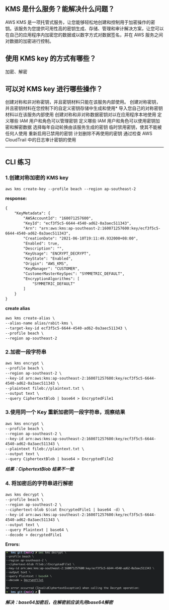 ## KMS 是什么服务？能解决什么问题？
AWS KMS 是一项托管式服务，让您能够轻松地创建和控制用于加密操作的密钥。该服务为您提供可用性高的密钥生成、存储、管理和审计解决方案，让您可以在自己的应用程序内加密您的数据或以数字方式对数据签名，并在 AWS 服务之间对数据的加密进行控制。

## 使用 KMS key 的方式有哪些？
加密、解密
## 可以对 KMS key 进行哪些操作？
创建对称和非对称密钥，并且密钥材料只能在该服务内部使用。
创建对称密钥，并且密钥材料在您控制下的自定义密钥存储中生成和使用*
导入您自己的对称密钥材料以在该服务内部使用
创建对称和非对称数据密钥对以在应用程序本地使用
定义哪些 IAM 用户和角色可以管理密钥
定义哪些 IAM 用户和角色可以使用密钥加密和解密数据
选择每年自动轮换由该服务生成的密钥
临时禁用密钥，使其不能被任何人使用
重新启用已禁用的密钥
计划删除不再使用的密钥
通过检查 AWS CloudTrail 中的日志审计密钥的使用
***

## CLI 练习
### 1.创建对称加密的 KMS key
```
aws kms create-key --profile beach --region ap-southeast-2

```
**response:**

```
{
    "KeyMetadata": {
        "AWSAccountId": "160071257600",
        "KeyId": "ecf3f5c5-6644-4540-ad62-0a3aec511343",
        "Arn": "arn:aws:kms:ap-southeast-2:160071257600:key/ecf3f5c5-6644-4540-ad62-0a3aec511343",
        "CreationDate": "2021-06-10T19:11:49.932000+08:00",
        "Enabled": true,
        "Description": "",
        "KeyUsage": "ENCRYPT_DECRYPT",
        "KeyState": "Enabled",
        "Origin": "AWS_KMS",
        "KeyManager": "CUSTOMER",
        "CustomerMasterKeySpec": "SYMMETRIC_DEFAULT",
        "EncryptionAlgorithms": [
            "SYMMETRIC_DEFAULT"
        ]
    }
}
```

**create alias**

```
aws kms create-alias \
--alias-name alias/rabit-kms \
--target-key-id ecf3f5c5-6644-4540-ad62-0a3aec511343 \
--profile beach \
--region ap-southeast-2

```
### 2.加密一段字符串

```
aws kms encrypt \
--profile beach \
--region ap-southeast-2 \
--key-id arn:aws:kms:ap-southeast-2:160071257600:key/ecf3f5c5-6644-4540-ad62-0a3aec511343 \
--plaintext fileb://plaintext.txt \
--output text \
--query CiphertextBlob | base64 > EncryptedFile1
```


### 3.使用同一个 Key 重新加密同一段字符串，观察结果
```
aws kms encrypt \
--profile beach \
--region ap-southeast-2 \
--key-id arn:aws:kms:ap-southeast-2:160071257600:key/ecf3f5c5-6644-4540-ad62-0a3aec511343 \
--plaintext fileb://plaintext.txt \
--output text \
--query CiphertextBlob | base64 > EncryptedFile2
```

***结果：CiphertextBlob 结果不一致***

### 4. 将加密后的字符串进行解密

```
aws kms decrypt \
--profile beach \
--region ap-southeast-2 \
--ciphertext-blob $(cat EncryptedFile1 | base64 -d) \
--key-id arn:aws:kms:ap-southeast-2:160071257600:key/ecf3f5c5-6644-4540-ad62-0a3aec511343 \
--output text \
--query Plaintext | base64 \
--decode > decryptedFile1

```

**Errors:**

***![Error:](https://github.com/CYchenyan/AWS-workshop/blob/main/kms/decryptError.png)***

___解决：base64加密后，在解密前应该先用base64解密___
